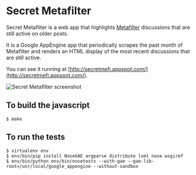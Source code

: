 # Secret Metafilter

Secret Metafilter is a web app that highlights
[Metafilter](http://metafilter.com/) discussions that are still active
on older posts.

It is a Google AppEngine app that periodically scrapes the past month
of Metafilter and renders an HTML display of the most recent
discussions that are still active.

You can see it running at
[http://secretmefi.appspot.com/](http://secretmefi.appspot.com/).

![Secret Metafilter screenshot](https://github.com/wiseman/secretmetafilter/raw/master/secretmefi.png
"Secret Metafilter screenshot")

## To build the javascript

```
$ make
```

## To run the tests

```
$ virtualenv env
$ env/bin/pip install NoseGAE argparse distribute lxml nose wsgiref
$ env/bin/python env/bin/nosetests --with-gae --gae-lib-root=/usr/local/google_appengine --without-sandbox
```


